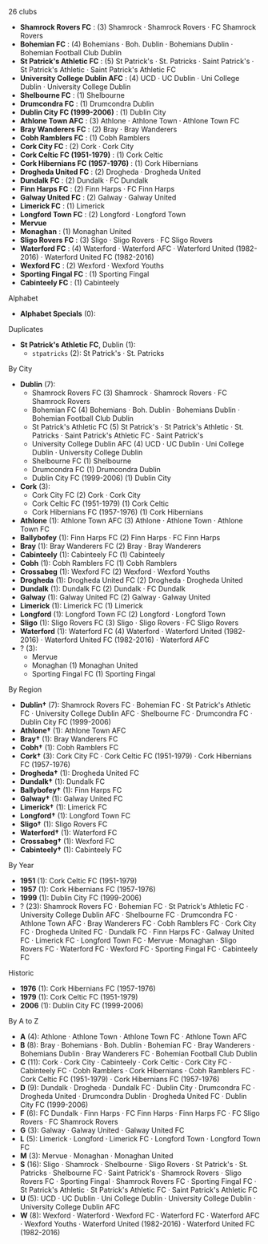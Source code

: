 26 clubs

- **Shamrock Rovers FC** : (3) Shamrock · Shamrock Rovers · FC Shamrock Rovers
- **Bohemian FC** : (4) Bohemians · Boh. Dublin · Bohemians Dublin · Bohemian Football Club Dublin
- **St Patrick's Athletic FC** : (5) St Patrick's · St. Patricks · Saint Patrick's · St Patrick's Athletic · Saint Patrick's Athletic FC
- **University College Dublin AFC** : (4) UCD · UC Dublin · Uni College Dublin · University College Dublin
- **Shelbourne FC** : (1) Shelbourne
- **Drumcondra FC** : (1) Drumcondra Dublin
- **Dublin City FC (1999-2006)** : (1) Dublin City
- **Athlone Town AFC** : (3) Athlone · Athlone Town · Athlone Town FC
- **Bray Wanderers FC** : (2) Bray · Bray Wanderers
- **Cobh Ramblers FC** : (1) Cobh Ramblers
- **Cork City FC** : (2) Cork · Cork City
- **Cork Celtic FC (1951-1979)** : (1) Cork Celtic
- **Cork Hibernians FC (1957-1976)** : (1) Cork Hibernians
- **Drogheda United FC** : (2) Drogheda · Drogheda United
- **Dundalk FC** : (2) Dundalk · FC Dundalk
- **Finn Harps FC** : (2) Finn Harps · FC Finn Harps
- **Galway United FC** : (2) Galway · Galway United
- **Limerick FC** : (1) Limerick
- **Longford Town FC** : (2) Longford · Longford Town
- **Mervue**
- **Monaghan** : (1) Monaghan United
- **Sligo Rovers FC** : (3) Sligo · Sligo Rovers · FC Sligo Rovers
- **Waterford FC** : (4) Waterford · Waterford AFC · Waterford United (1982-2016) · Waterford United FC (1982-2016)
- **Wexford FC** : (2) Wexford · Wexford Youths
- **Sporting Fingal FC** : (1) Sporting Fingal
- **Cabinteely FC** : (1) Cabinteely




Alphabet

- **Alphabet Specials** (0): 




Duplicates

- **St Patrick's Athletic FC**, Dublin (1):
  - `stpatricks` (2): St Patrick's · St. Patricks




By City

- **Dublin** (7): 
  - Shamrock Rovers FC  (3) Shamrock · Shamrock Rovers · FC Shamrock Rovers
  - Bohemian FC  (4) Bohemians · Boh. Dublin · Bohemians Dublin · Bohemian Football Club Dublin
  - St Patrick's Athletic FC  (5) St Patrick's · St Patrick's Athletic · St. Patricks · Saint Patrick's Athletic FC · Saint Patrick's
  - University College Dublin AFC  (4) UCD · UC Dublin · Uni College Dublin · University College Dublin
  - Shelbourne FC  (1) Shelbourne
  - Drumcondra FC  (1) Drumcondra Dublin
  - Dublin City FC (1999-2006)  (1) Dublin City
- **Cork** (3): 
  - Cork City FC  (2) Cork · Cork City
  - Cork Celtic FC (1951-1979)  (1) Cork Celtic
  - Cork Hibernians FC (1957-1976)  (1) Cork Hibernians
- **Athlone** (1): Athlone Town AFC  (3) Athlone · Athlone Town · Athlone Town FC
- **Ballybofey** (1): Finn Harps FC  (2) Finn Harps · FC Finn Harps
- **Bray** (1): Bray Wanderers FC  (2) Bray · Bray Wanderers
- **Cabinteely** (1): Cabinteely FC  (1) Cabinteely
- **Cobh** (1): Cobh Ramblers FC  (1) Cobh Ramblers
- **Crossabeg** (1): Wexford FC  (2) Wexford · Wexford Youths
- **Drogheda** (1): Drogheda United FC  (2) Drogheda · Drogheda United
- **Dundalk** (1): Dundalk FC  (2) Dundalk · FC Dundalk
- **Galway** (1): Galway United FC  (2) Galway · Galway United
- **Limerick** (1): Limerick FC  (1) Limerick
- **Longford** (1): Longford Town FC  (2) Longford · Longford Town
- **Sligo** (1): Sligo Rovers FC  (3) Sligo · Sligo Rovers · FC Sligo Rovers
- **Waterford** (1): Waterford FC  (4) Waterford · Waterford United (1982-2016) · Waterford United FC (1982-2016) · Waterford AFC
- ? (3): 
  - Mervue 
  - Monaghan  (1) Monaghan United
  - Sporting Fingal FC  (1) Sporting Fingal




By Region

- **Dublin†** (7):   Shamrock Rovers FC · Bohemian FC · St Patrick's Athletic FC · University College Dublin AFC · Shelbourne FC · Drumcondra FC · Dublin City FC (1999-2006)
- **Athlone†** (1):   Athlone Town AFC
- **Bray†** (1):   Bray Wanderers FC
- **Cobh†** (1):   Cobh Ramblers FC
- **Cork†** (3):   Cork City FC · Cork Celtic FC (1951-1979) · Cork Hibernians FC (1957-1976)
- **Drogheda†** (1):   Drogheda United FC
- **Dundalk†** (1):   Dundalk FC
- **Ballybofey†** (1):   Finn Harps FC
- **Galway†** (1):   Galway United FC
- **Limerick†** (1):   Limerick FC
- **Longford†** (1):   Longford Town FC
- **Sligo†** (1):   Sligo Rovers FC
- **Waterford†** (1):   Waterford FC
- **Crossabeg†** (1):   Wexford FC
- **Cabinteely†** (1):   Cabinteely FC




By Year

- **1951** (1):   Cork Celtic FC (1951-1979)
- **1957** (1):   Cork Hibernians FC (1957-1976)
- **1999** (1):   Dublin City FC (1999-2006)
- ? (23):   Shamrock Rovers FC · Bohemian FC · St Patrick's Athletic FC · University College Dublin AFC · Shelbourne FC · Drumcondra FC · Athlone Town AFC · Bray Wanderers FC · Cobh Ramblers FC · Cork City FC · Drogheda United FC · Dundalk FC · Finn Harps FC · Galway United FC · Limerick FC · Longford Town FC · Mervue · Monaghan · Sligo Rovers FC · Waterford FC · Wexford FC · Sporting Fingal FC · Cabinteely FC




Historic

- **1976** (1):   Cork Hibernians FC (1957-1976)
- **1979** (1):   Cork Celtic FC (1951-1979)
- **2006** (1):   Dublin City FC (1999-2006)






By A to Z

- **A** (4): Athlone · Athlone Town · Athlone Town FC · Athlone Town AFC
- **B** (8): Bray · Bohemians · Boh. Dublin · Bohemian FC · Bray Wanderers · Bohemians Dublin · Bray Wanderers FC · Bohemian Football Club Dublin
- **C** (11): Cork · Cork City · Cabinteely · Cork Celtic · Cork City FC · Cabinteely FC · Cobh Ramblers · Cork Hibernians · Cobh Ramblers FC · Cork Celtic FC (1951-1979) · Cork Hibernians FC (1957-1976)
- **D** (9): Dundalk · Drogheda · Dundalk FC · Dublin City · Drumcondra FC · Drogheda United · Drumcondra Dublin · Drogheda United FC · Dublin City FC (1999-2006)
- **F** (6): FC Dundalk · Finn Harps · FC Finn Harps · Finn Harps FC · FC Sligo Rovers · FC Shamrock Rovers
- **G** (3): Galway · Galway United · Galway United FC
- **L** (5): Limerick · Longford · Limerick FC · Longford Town · Longford Town FC
- **M** (3): Mervue · Monaghan · Monaghan United
- **S** (16): Sligo · Shamrock · Shelbourne · Sligo Rovers · St Patrick's · St. Patricks · Shelbourne FC · Saint Patrick's · Shamrock Rovers · Sligo Rovers FC · Sporting Fingal · Shamrock Rovers FC · Sporting Fingal FC · St Patrick's Athletic · St Patrick's Athletic FC · Saint Patrick's Athletic FC
- **U** (5): UCD · UC Dublin · Uni College Dublin · University College Dublin · University College Dublin AFC
- **W** (8): Wexford · Waterford · Wexford FC · Waterford FC · Waterford AFC · Wexford Youths · Waterford United (1982-2016) · Waterford United FC (1982-2016)




